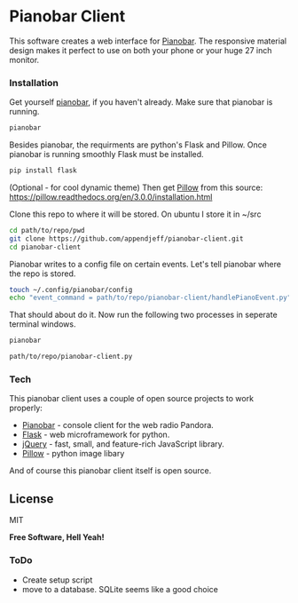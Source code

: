 # Pianobar Client

This software creates a web interface for [Pianobar]. The responsive material design makes it perfect to use on both your phone or your huge 27 inch monitor.


### Installation
Get yourself [pianobar], if you haven't already. Make sure that pianobar is running.
```sh
pianobar
```

Besides pianobar, the requirments are python's Flask and Pillow. Once pianobar is running smoothly Flask must be installed.

```sh
pip install flask
```

(Optional - for cool dynamic theme) Then get [Pillow] from this source:
https://pillow.readthedocs.org/en/3.0.0/installation.html

Clone this repo to where it will be stored. On ubuntu I store it in ~/src
```sh
cd path/to/repo/pwd
git clone https://github.com/appendjeff/pianobar-client.git
cd pianobar-client
```
Pianobar writes to a config file on certain events. Let's tell pianobar where the repo is stored.
```sh
touch ~/.config/pianobar/config
echo "event_command = path/to/repo/pianobar-client/handlePianoEvent.py" >> ~/.config/pianobar/config
```
That should about do it. Now run the following two processes in seperate terminal windows.
```sh
pianobar
```
```sh
path/to/repo/pianobar-client.py
```

### Tech

This pianobar client uses a couple of open source projects to work properly:

* [Pianobar] - console client for the web radio Pandora.
* [Flask] - web microframework for python.
* [jQuery] - fast, small, and feature-rich JavaScript library.
* [Pillow] - python image libary

And of course this pianobar client itself is open source.

License
----

MIT

**Free Software, Hell Yeah!**

### ToDo
  - Create setup script
  - move to a database. SQLite seems like a good choice


[//]: # (These are reference links used in the body of this note and get stripped out when the markdown processor does its job. There is no need to format nicely because it shouldn't be seen. Thanks SO - http://stackoverflow.com/questions/4823468/store-comments-in-markdown-syntax)


   [Pianobar]: <https://github.com/PromyLOPh/pianobar>
   [jQuery]: <http://jquery.com>
   [Flask]: <http://flask.pocoo.org/>
   [Pillow]: <https://pillow.readthedocs.org/en/3.0.0/index.html>


